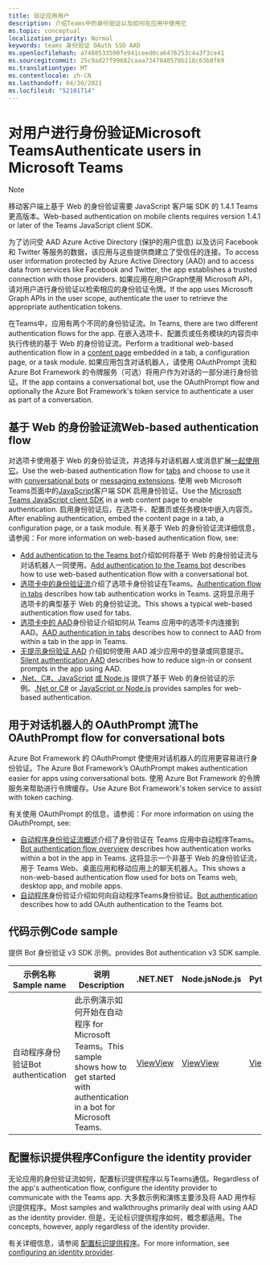 ```yaml
---
title: 验证应用用户
description: 介绍Teams中的身份验证以及如何在应用中使用它
ms.topic: conceptual
localization_priority: Normal
keywords: teams 身份验证 OAuth SSO AAD
ms.openlocfilehash: a7488533590fe941ceed0ca6476253c4a3f3ce41
ms.sourcegitcommit: 25c9ad27f99682caaa7347840578b118c63b8f69
ms.translationtype: MT
ms.contentlocale: zh-CN
ms.lasthandoff: 04/30/2021
ms.locfileid: "52101714"
---
```

# <a name="authenticate-users-in-microsoft-teams"></a><span data-ttu-id="ec444-104">对用户进行身份验证Microsoft Teams</span><span class="sxs-lookup"><span data-stu-id="ec444-104">Authenticate users in Microsoft Teams</span></span>

> [!Note]
> <span data-ttu-id="ec444-105">移动客户端上基于 Web 的身份验证需要 JavaScript 客户端 SDK 的 1.4.1 Teams更高版本。</span><span class="sxs-lookup"><span data-stu-id="ec444-105">Web-based authentication on mobile clients requires version 1.4.1 or later of the Teams JavaScript client SDK.</span></span>

<span data-ttu-id="ec444-106">为了访问受 AAD Azure Active Directory (保护的用户信息) 以及访问 Facebook 和 Twitter 等服务的数据，该应用与这些提供商建立了受信任的连接。</span><span class="sxs-lookup"><span data-stu-id="ec444-106">To access user information protected by Azure Active Directory (AAD) and to access data from services like Facebook and Twitter, the app establishes a trusted connection with those providers.</span></span> <span data-ttu-id="ec444-107">如果应用在用户Graph使用 Microsoft API，请对用户进行身份验证以检索相应的身份验证令牌。</span><span class="sxs-lookup"><span data-stu-id="ec444-107">If the app uses Microsoft Graph APIs in the user scope, authenticate the user to retrieve the appropriate authentication tokens.</span></span>

<span data-ttu-id="ec444-108">在Teams中，应用有两个不同的身份验证流。</span><span class="sxs-lookup"><span data-stu-id="ec444-108">In Teams, there are two different authentication flows for the app.</span></span> <span data-ttu-id="ec444-109">在嵌入选项卡、配置页或任务模块的内容[](~/tabs/how-to/create-tab-pages/content-page.md)页中执行传统的基于 Web 的身份验证流。</span><span class="sxs-lookup"><span data-stu-id="ec444-109">Perform a traditional web-based authentication flow in a [content page](~/tabs/how-to/create-tab-pages/content-page.md) embedded in a tab, a configuration page, or a task module.</span></span> <span data-ttu-id="ec444-110">如果应用包含对话机器人，请使用 OAuthPrompt 流和 Azure Bot Framework 的令牌服务（可选）将用户作为对话的一部分进行身份验证。</span><span class="sxs-lookup"><span data-stu-id="ec444-110">If the app contains a conversational bot, use the OAuthPrompt flow and optionally the Azure Bot Framework's token service to authenticate a user as part of a conversation.</span></span>

## <a name="web-based-authentication-flow"></a><span data-ttu-id="ec444-111">基于 Web 的身份验证流</span><span class="sxs-lookup"><span data-stu-id="ec444-111">Web-based authentication flow</span></span>

<span data-ttu-id="ec444-112">对选项卡使用基于 Web 的[](~/tabs/what-are-tabs.md)身份验证流，并选择与对话机器人[](~/bots/what-are-bots.md)或消息扩展[一起使用它](~/messaging-extensions/what-are-messaging-extensions.md)。</span><span class="sxs-lookup"><span data-stu-id="ec444-112">Use the web-based authentication flow for [tabs](~/tabs/what-are-tabs.md) and choose to use it with [conversational bots](~/bots/what-are-bots.md) or [messaging extensions](~/messaging-extensions/what-are-messaging-extensions.md).</span></span> <span data-ttu-id="ec444-113">使用 web Microsoft Teams页面中的[JavaScript](/javascript/api/overview/msteams-client)客户端 SDK 启用身份验证。</span><span class="sxs-lookup"><span data-stu-id="ec444-113">Use the [Microsoft Teams JavaScript client SDK](/javascript/api/overview/msteams-client) in a web content page to enable authentication.</span></span> <span data-ttu-id="ec444-114">启用身份验证后，在选项卡、配置页或任务模块中嵌入内容页。</span><span class="sxs-lookup"><span data-stu-id="ec444-114">After enabling authentication, embed the content page in a tab, a configuration page, or a task module.</span></span> <span data-ttu-id="ec444-115">有关基于 Web 的身份验证流详细信息，请参阅：</span><span class="sxs-lookup"><span data-stu-id="ec444-115">For more information on web-based authentication flow, see:</span></span>

* <span data-ttu-id="ec444-116">[Add authentication to the Teams bot](~/bots/how-to/authentication/add-authentication.md)介绍如何将基于 Web 的身份验证流与对话机器人一同使用。</span><span class="sxs-lookup"><span data-stu-id="ec444-116">[Add authentication to the Teams bot](~/bots/how-to/authentication/add-authentication.md) describes how to use web-based authentication flow with a conversational bot.</span></span>
* <span data-ttu-id="ec444-117">[选项卡中的身份验证流](~/tabs/how-to/authentication/auth-flow-tab.md)介绍了选项卡身份验证在Teams。</span><span class="sxs-lookup"><span data-stu-id="ec444-117">[Authentication flow in tabs](~/tabs/how-to/authentication/auth-flow-tab.md) describes how tab authentication works in Teams.</span></span> <span data-ttu-id="ec444-118">这将显示用于选项卡的典型基于 Web 的身份验证流。</span><span class="sxs-lookup"><span data-stu-id="ec444-118">This shows a typical web-based authentication flow used for tabs.</span></span>
* <span data-ttu-id="ec444-119">[选项卡中的 AAD](~/tabs/how-to/authentication/auth-tab-AAD.md)身份验证介绍如何从 Teams 应用中的选项卡内连接到 AAD。</span><span class="sxs-lookup"><span data-stu-id="ec444-119">[AAD authentication in tabs](~/tabs/how-to/authentication/auth-tab-AAD.md) describes how to connect to AAD from within a tab in the app in Teams.</span></span>
* <span data-ttu-id="ec444-120">[无提示身份验证 AAD](~/tabs/how-to/authentication/auth-silent-AAD.md) 介绍如何使用 AAD 减少应用中的登录或同意提示。</span><span class="sxs-lookup"><span data-stu-id="ec444-120">[Silent authentication AAD](~/tabs/how-to/authentication/auth-silent-AAD.md) describes how to reduce sign-in or consent prompts in the app using AAD.</span></span>
* <span data-ttu-id="ec444-121">[.Net、C#、JavaScript](https://github.com/OfficeDev/microsoft-teams-sample-complete-csharp) [或 Node.js](https://github.com/OfficeDev/microsoft-teams-sample-complete-node) 提供了基于 Web 的身份验证的示例。</span><span class="sxs-lookup"><span data-stu-id="ec444-121">[.Net or C#](https://github.com/OfficeDev/microsoft-teams-sample-complete-csharp) or [JavaScript or Node.js](https://github.com/OfficeDev/microsoft-teams-sample-complete-node) provides samples for web-based authentication.</span></span>

## <a name="the-oauthprompt-flow-for-conversational-bots"></a><span data-ttu-id="ec444-122">用于对话机器人的 OAuthPrompt 流</span><span class="sxs-lookup"><span data-stu-id="ec444-122">The OAuthPrompt flow for conversational bots</span></span>

<span data-ttu-id="ec444-123">Azure Bot Framework 的 OAuthPrompt 使使用对话机器人的应用更容易进行身份验证。</span><span class="sxs-lookup"><span data-stu-id="ec444-123">The Azure Bot Framework’s OAuthPrompt makes authentication easier for apps using conversational bots.</span></span> <span data-ttu-id="ec444-124">使用 Azure Bot Framework 的令牌服务来帮助进行令牌缓存。</span><span class="sxs-lookup"><span data-stu-id="ec444-124">Use Azure Bot Framework's token service to assist with token caching.</span></span>

<span data-ttu-id="ec444-125">有关使用 OAuthPrompt 的信息，请参阅：</span><span class="sxs-lookup"><span data-stu-id="ec444-125">For more information on using the OAuthPrompt, see:</span></span>

* <span data-ttu-id="ec444-126">[自动程序身份验证流概述](~/bots/how-to/authentication/auth-flow-bot.md)介绍了身份验证在 Teams 应用中自动程序Teams。</span><span class="sxs-lookup"><span data-stu-id="ec444-126">[Bot authentication flow overview](~/bots/how-to/authentication/auth-flow-bot.md) describes how authentication works within a bot in the app in Teams.</span></span> <span data-ttu-id="ec444-127">这将显示一个非基于 Web 的身份验证流，用于 Teams Web、桌面应用和移动应用上的聊天机器人。</span><span class="sxs-lookup"><span data-stu-id="ec444-127">This shows a non-web-based authentication flow used for bots on Teams web, desktop app, and mobile apps.</span></span>
* <span data-ttu-id="ec444-128">[自动程序](~/bots/how-to/authentication/add-authentication.md)身份验证介绍如何向自动程序Teams身份验证。</span><span class="sxs-lookup"><span data-stu-id="ec444-128">[Bot authentication](~/bots/how-to/authentication/add-authentication.md) describes how to add OAuth authentication to the Teams bot.</span></span>

## <a name="code-sample"></a><span data-ttu-id="ec444-129">代码示例</span><span class="sxs-lookup"><span data-stu-id="ec444-129">Code sample</span></span>

<span data-ttu-id="ec444-130">提供 Bot 身份验证 v3 SDK 示例。</span><span class="sxs-lookup"><span data-stu-id="ec444-130">provides Bot authentication v3 SDK sample.</span></span>

| <span data-ttu-id="ec444-131">**示例名称**</span><span class="sxs-lookup"><span data-stu-id="ec444-131">**Sample name**</span></span> | <span data-ttu-id="ec444-132">**说明**</span><span class="sxs-lookup"><span data-stu-id="ec444-132">**Description**</span></span> | <span data-ttu-id="ec444-133">**.NET**</span><span class="sxs-lookup"><span data-stu-id="ec444-133">**.NET**</span></span> | <span data-ttu-id="ec444-134">**Node.js**</span><span class="sxs-lookup"><span data-stu-id="ec444-134">**Node.js**</span></span> | <span data-ttu-id="ec444-135">**Python**</span><span class="sxs-lookup"><span data-stu-id="ec444-135">**Python**</span></span> |
|---------------|------------|------------|-------------|---------------|
| <span data-ttu-id="ec444-136">自动程序身份验证</span><span class="sxs-lookup"><span data-stu-id="ec444-136">Bot authentication</span></span> | <span data-ttu-id="ec444-137">此示例演示如何开始在自动程序 for Microsoft Teams。</span><span class="sxs-lookup"><span data-stu-id="ec444-137">This sample shows how to get started with authentication in a bot for Microsoft Teams.</span></span> | [<span data-ttu-id="ec444-138">View</span><span class="sxs-lookup"><span data-stu-id="ec444-138">View</span></span>](https://github.com/microsoft/BotBuilder-Samples/tree/master/samples/csharp_dotnetcore/46.teams-auth) | [<span data-ttu-id="ec444-139">View</span><span class="sxs-lookup"><span data-stu-id="ec444-139">View</span></span>](https://github.com/microsoft/BotBuilder-Samples/tree/master/samples/javascript_nodejs/46.teams-auth) | [<span data-ttu-id="ec444-140">View</span><span class="sxs-lookup"><span data-stu-id="ec444-140">View</span></span>](https://github.com/microsoft/BotBuilder-Samples/tree/main/samples/python/46.teams-auth) |

## <a name="configure-the-identity-provider"></a><span data-ttu-id="ec444-141">配置标识提供程序</span><span class="sxs-lookup"><span data-stu-id="ec444-141">Configure the identity provider</span></span>

<span data-ttu-id="ec444-142">无论应用的身份验证流如何，配置标识提供程序以与Teams通信。</span><span class="sxs-lookup"><span data-stu-id="ec444-142">Regardless of the app's authentication flow, configure the identity provider to communicate with the Teams app.</span></span> <span data-ttu-id="ec444-143">大多数示例和演练主要涉及将 AAD 用作标识提供程序。</span><span class="sxs-lookup"><span data-stu-id="ec444-143">Most samples and walkthroughs primarily deal with using AAD as the identity provider.</span></span> <span data-ttu-id="ec444-144">但是，无论标识提供程序如何，概念都适用。</span><span class="sxs-lookup"><span data-stu-id="ec444-144">The concepts, however, apply regardless of the identity provider.</span></span>

<span data-ttu-id="ec444-145">有关详细信息，请参阅 [配置标识提供程序](~/concepts/authentication/configure-identity-provider.md)。</span><span class="sxs-lookup"><span data-stu-id="ec444-145">For more information, see [configuring an identity provider](~/concepts/authentication/configure-identity-provider.md).</span></span>
